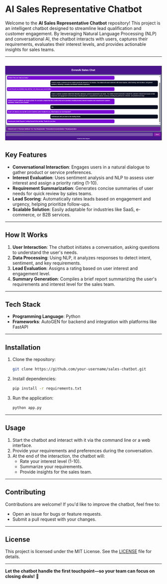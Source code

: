 # AI Sales Representative Chatbot 

Welcome to the **AI Sales Representative Chatbot** repository! This project is an intelligent chatbot designed to streamline lead qualification and customer engagement. By leveraging Natural Language Processing (NLP) and conversational AI, the chatbot interacts with users, captures their requirements, evaluates their interest levels, and provides actionable insights for sales teams.

---
![image text](https://github.com/qayyum188/MultiAgent-Chatbot-with-Customer-Evaluation/blob/97a397234db45096484c254aaa1eeea2d8751851/Screenshot%202025-01-28%20114314.png)
---
## **Key Features**  
- **Conversational Interaction**: Engages users in a natural dialogue to gather product or service preferences.  
- **Interest Evaluation**: Uses sentiment analysis and NLP to assess user interest and assign a priority rating (1-10).  
- **Requirement Summarization**: Generates concise summaries of user needs for quick review by sales teams.  
- **Lead Scoring**: Automatically rates leads based on engagement and urgency, helping prioritize follow-ups.  
- **Scalable Solution**: Easily adaptable for industries like SaaS, e-commerce, or B2B services.  

---

## **How It Works**  
1. **User Interaction**: The chatbot initiates a conversation, asking questions to understand the user's needs.  
2. **Data Processing**: Using NLP, it analyzes responses to detect intent, sentiment, and key requirements.  
3. **Lead Evaluation**: Assigns a rating based on user interest and engagement level.  
4. **Summary Generation**: Compiles a brief report summarizing the user's requirements and interest level for the sales team.  

---

## **Tech Stack**  
- **Programming Language**: Python   
- **Frameworks**: AutoGEN for backend and integration with platforms like FastAPI  


---

## **Installation**  
1. Clone the repository:  
   ```bash  
   git clone https://github.com/your-username/sales-chatbot.git  
   ```  
2. Install dependencies:  
   ```bash  
   pip install -r requirements.txt  
   ```  
3. Run the application:  
   ```bash  
   python app.py  
   ```  

---

## **Usage**  
1. Start the chatbot and interact with it via the command line or a web interface.  
2. Provide your requirements and preferences during the conversation.  
3. At the end of the interaction, the chatbot will:  
   - Rate your interest level (1-10).  
   - Summarize your requirements.  
   - Provide insights for the sales team.  

---

## **Contributing**  
Contributions are welcome! If you'd like to improve the chatbot, feel free to:  
- Open an issue for bugs or feature requests.  
- Submit a pull request with your changes.  

---

## **License**  
This project is licensed under the MIT License. See the [LICENSE](LICENSE) file for details.  

---

**Let the chatbot handle the first touchpoint—so your team can focus on closing deals!** 🚀

